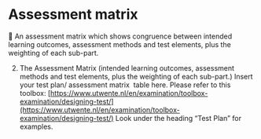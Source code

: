 # Assessment matrix
 An assessment matrix which shows congruence between intended learning outcomes, assessment methods and test elements, plus the weighting of each sub-part.

2. The Assessment Matrix (intended learning outcomes, assessment methods and test elements, plus the weighting of each sub-part.)
Insert your test plan/ assessment matrix  table here.
Please refer to this toolbox: [https://www.utwente.nl/en/examination/toolbox-examination/designing-test/](https://www.utwente.nl/en/examination/toolbox-examination/designing-test/)
Look under the heading “Test Plan” for examples.